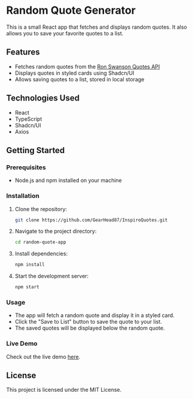 # Random Quote Generator

This is a small React app that fetches and displays random quotes. It also allows you to save your favorite quotes to a list.

## Features

- Fetches random quotes from the [Ron Swanson Quotes API](https://ron-swanson-quotes.herokuapp.com/v2/quotes)
- Displays quotes in styled cards using Shadcn/UI
- Allows saving quotes to a list, stored in local storage

## Technologies Used

- React
- TypeScript
- Shadcn/UI
- Axios

## Getting Started

### Prerequisites

- Node.js and npm installed on your machine

### Installation

1. Clone the repository:
    ```bash
    git clone https://github.com/GearHead87/InspiroQuotes.git
    ```
2. Navigate to the project directory:
    ```bash
    cd random-quote-app
    ```
3. Install dependencies:
    ```bash
    npm install
    ```
4. Start the development server:
    ```bash
    npm start
    ```

### Usage

- The app will fetch a random quote and display it in a styled card.
- Click the "Save to List" button to save the quote to your list.
- The saved quotes will be displayed below the random quote.

### Live Demo

Check out the live demo [here](https://inspiro-quotes.vercel.app/).

## License

This project is licensed under the MIT License.
